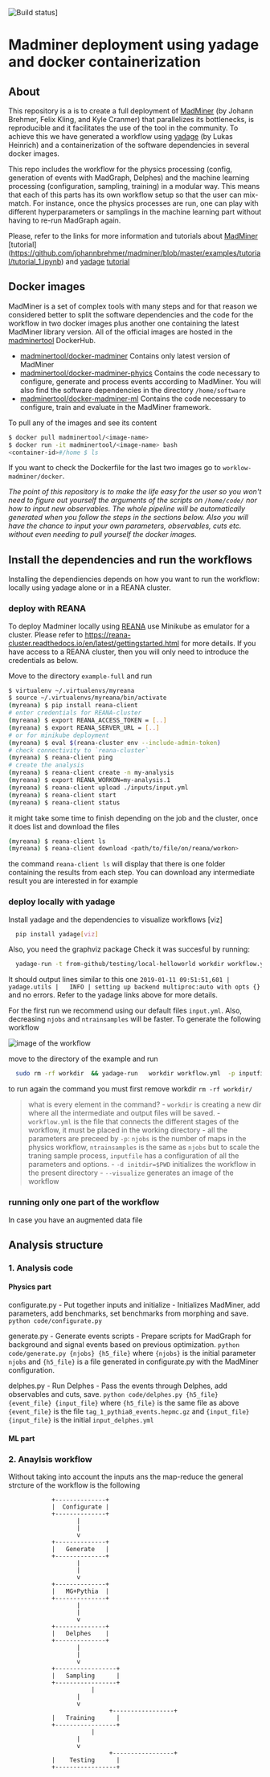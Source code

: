 ![Build status](https://travis-ci.com/irinaespejo/workflow-madminer.svg?branch=master)]

# Madminer deployment using yadage and docker containerization

## About
This repository is a  is to create a full deployment of [MadMiner](https://github.com/johannbrehmer/madminer) (by Johann Brehmer, Felix Kling, and Kyle Cranmer) that parallelizes its bottlenecks, is reproducible and it facilitates the use of the tool in the community. 
To achieve this we have generated a workflow using [yadage](https://github.com/yadage/yadage)
(by Lukas Heinrich) and a containerization of the software dependencies in several docker images.

This repo includes the workflow for the physics processing (config, generation of events with MadGraph, Delphes) and the machine learning processing (configuration, sampling, training) in a modular way. This means that each of this parts has its own workflow setup so that the user can mix-match. For instance, once the physics processes are run, one can play with different hyperparameters or samplings in the machine learning part without having to re-run MadGraph again.

Please, refer to the links for more information and tutorials about [MadMiner](https://madminer.readthedocs.io/en/latest/index.html) [tutorial] (https://github.com/johannbrehmer/madminer/blob/master/examples/tutorial/tutorial_1.ipynb) and [yadage](https://yadage.readthedocs.io/en/latest/) [tutorial](https://yadage.github.io/tutorial/)


## Docker images
MadMiner is a set of complex tools with many steps and for that reason we considered better to split the software dependencies and the code for the workflow in two docker images plus another one containing the latest MadMiner library version. All of the official images are hosted in the [madminertool](https://hub.docker.com/u/madminertool) DockerHub.

- [madminertool/docker-madminer](https://hub.docker.com/r/madminertool/docker-madminer)
Contains only latest version of MadMiner
- [madminertool/docker-madminer-phyics](https://hub.docker.com/r/madminertool/docker-madminer-physics)
Contains the code necessary to configure, generate and process events according to MadMiner. You will also find the software dependencies in the directory `/home/software`
- [madminertool/docker-madminer-ml](https://hub.docker.com/r/madminertool/docker-madminer-ml)
Contains the code necessary to configure, train and evaluate in the MadMiner framework.

To pull any of the images and see its content

```bash
$ docker pull madminertool/<image-name>
$ docker run -it madminertool/<image-name> bash
<container-id>#/home $ ls
```
If you want to check the Dockerfile for the last two images go to `worklow-madminer/docker`.

*The point of this repository is to make the life easy for the user so you won't need to figure out yourself the arguments of the scripts on `/home/code/` nor how to input new observables. The whole pipeline will be automatically generated when you follow the steps in the sections below. Also you will have the chance to input your own parameters, observables, cuts etc. without even needing to pull yourself  the docker images.*

## Install the dependencies and run the workflows
Installing the dependiencies depends on how you want to run the workflow: locally using yadage alone or in a REANA cluster.


	
### deploy with REANA

To deploy Madminer locally using [REANA](http://www.reana.io/)  use Minikube as emulator for a cluster. Please refer to https://reana-cluster.readthedocs.io/en/latest/gettingstarted.html  for more details. 
If you have access to a REANA cluster, then you will only need to introduce the credentials as below.

Move to the directory `example-full` and run
```bash
$ virtualenv ~/.virtualenvs/myreana
$ source ~/.virtualenvs/myreana/bin/activate
(myreana) $ pip install reana-client
# enter credentials for REANA-cluster
(myreana) $ export REANA_ACCESS_TOKEN = [..]
(myreana) $ export REANA_SERVER_URL = [..]
# or for minikube deployment
(myreana) $ eval $(reana-cluster env --include-admin-token)
# check connectivity to `reana-cluster`
(myreana) $ reana-client ping
# create the analysis
(myreana) $ reana-client create -n my-analysis
(myreana) $ export REANA_WORKON=my-analysis.1
(myreana) $ reana-client upload ./inputs/input.yml
(myreana) $ reana-client start
(myreana) $ reana-client status
```
it might take some time to finish depending on the job and the cluster, once it does list and download  the files
```bash
(myreana) $ reana-client ls
(myreana) $ reana-client download <path/to/file/on/reana/workon>
```
the command `reana-client ls` will display that there is one folder containing the results from each step. You can download any intermediate result you are interested in for example


### deploy locally with yadage

Install yadage and the dependencies to visualize workflows [viz]
```bash
  pip install yadage[viz]
```
Also, you need the graphviz package
Check it was succesful by running:
```bash
  yadage-run -t from-github/testing/local-helloworld workdir workflow.yml -p par=World
```
It should output lines similar to this one `2019-01-11 09:51:51,601 |         yadage.utils |   INFO | setting up backend multiproc:auto with opts {}` and no errors. Refer to the yadage links above for more details.


For the first run we recommend using our default files `input.yml`. Also, decreasing `njobs` and `ntrainsamples` will be faster.
To generate the following workflow 

![image of the workflow](images/yadage_workflow_instance_full.png)

move to the directory of the example and run 
```bash
  sudo rm -rf workdir  && yadage-run   workdir workflow.yml  -p inputfile='"inputs/input.yml"'  -p njobs="6"  -p ntrainsamples="2"  -d initdir=$PWD --visualize
```
to run again the command you must first remove workdir `rm -rf workdir/`
>what is every element in the command?
	- `workdir` is creating a new dir where all the intermediate and output files will be saved.
	- `workflow.yml` is the file that connects the different stages of the workflow, it must be placed in the working directory
	- all the parameters are preceed by `-p`: `njobs` is the number of maps in the physics workflow, `ntrainsamples` is the same as `njobs` but to scale the traning sample process, `inputfile` has a configuration of all the parameters and options.
	- `-d initdir=$PWD` initializes the workflow in the present directory
	- `--visualize` generates an image of the workflow


### running only one part of the workflow
In case you have an augmented data file 

## Analysis structure
### 1. Analysis code
#### Physics part
configurate.py - Put together inputs and initialize
	- Initializes MadMiner, add parameters, add benchmarks, set benchmarks from morphing and save.
	`python code/configurate.py` 

generate.py - Generate events scripts
	- Prepare scripts for MadGraph for background and signal events based on previous optimization.
	`python code/generate.py {njobs} {h5_file}` where `{njobs}` is the initial parameter  `njobs` and `{h5_file}` is a file generated in configurate.py with the MadMiner configuration.

delphes.py - Run Delphes
	- Pass the events through Delphes, add observables and cuts, save.
	 `python code/delphes.py {h5_file} {event_file} {input_file}` where  `{h5_file}` is the same file as above  `{event_file}` is the file  `tag_1_pythia8_events.hepmc.gz` and `{input_file}{input_file}` is the initial `input_delphes.yml`

#### ML part

### 2. Anaylsis workflow
Without taking into account the inputs ans the map-reduce the general strcture of the workflow is the following

				+--------------+
				|  Configurate |
				+--------------+
					   |
					   |
					   v
				+--------------+
				|   Generate   |
				+--------------+
	   				   |
					   |
					   v
				+--------------+
				|   MG+Pythia  |
				+--------------+
					   |
					   |
					   v
				+--------------+
				|   Delphes    |
				+--------------+
					   |
					   |
					   v
				+-----------------+
				|   Sampling      |
				+-----------------+
				           |
					   |
					   v
                                +-----------------+
				|   Training      |
				+-----------------+
				           |
					   |
					   v
                                +-----------------+
				|    Testing      |
				+-----------------+

